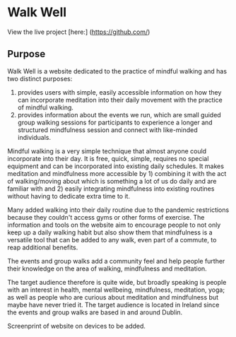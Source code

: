 # Walk Well

View the live project [here:] (https://github.com/)

## Purpose
Walk Well is a website dedicated to the practice of mindful walking and has two distinct purposes:
1) provides users with simple, easily accessible information on how they can incorporate meditation into their daily movement with the practice of mindful walking. 
2) provides information about the events we run, which are small guided group walking sessions for participants to experience a longer and structured mindfulness session and connect with like-minded individuals.

Mindful walking is a very simple technique that almost anyone could incorporate into their day. It is free, quick, simple, requires no special equipment and can be incorporated into existing daily schedules. It makes meditation and mindfulness more accessible by 1) combining it with the act of walking/moving about which is something a lot of us do daily and are familiar with and 2) easily integrating mindfulness into existing routines without having to dedicate extra time to it. 

Many added walking into their daily routine due to the pandemic restrictions because they couldn't access gyms or other forms of exercise. The information and tools on the website aim to encourage people to not only keep up a daily walking habit but also show them that mindfulness is a versatile tool that can be added to any walk, even part of a commute, to reap additional benefits.

The events and group walks add a community feel and help people further their knowledge on the area of walking, mindfulness and meditation.

The target audience therefore is quite wide, but broadly speaking is people with an interest in health, mental wellbeing, mindfulness, meditation, yoga; as well as people who are curious about meditation and mindfulness but maybe have never tried it. The target audience is located in Ireland since the events and group walks are based in and around Dublin.

Screenprint of website on devices to be added.
